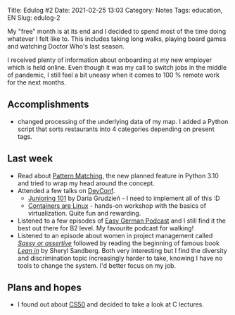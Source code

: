 Title: Edulog #2
Date: 2021-02-25 13:03
Category: Notes
Tags: education, EN
Slug: edulog-2

My "free" month is at its end and I decided to spend most of the time doing whatever I felt like to.
This includes taking long walks, playing board games and watching Doctor Who's last season.  

I received plenty of information about onboarding at my new employer which is held online.
Even though it was my call to switch jobs in the middle of pandemic, I still feel a bit uneasy when it comes to 100 % remote work for the next months.


## Accomplishments
- changed processing of the underlying data of my map. 
  I added a Python script that sorts restaurants into 4 categories depending on present tags.

## Last week
- Read about [Pattern Matching](https://www.python.org/dev/peps/pep-0636/), the new planned feature in Python 3.10 and tried to wrap my head around the concept.
- Attended a few talks on [DevConf](https://www.devconf.info/cz/).
    - [Junioring 101](https://www.slideshare.net/DariaGrudzien/junioring-101-how-not-to-go-bonkers-at-the-start-devconfcz-2021) by Daria Grudzień - I need to implement all of this :D
    - [Containers are Linux](https://devconfcz2021.sched.com/event/gmSb/containers-are-linux-but-what-does-it-mean) - hands-on workshop with the basics of virtualization. Quite fun and rewarding.
- Listened to a few episodes of [Easy German Podcast](https://www.easygerman.org/podcast) and I still find it the best out there for B2 level.
  My favourite podcast for walking!
- Listened to an episode about women in project management called [_Sassy or assertive_](https://pmhappyhour.com/012-2/) followed by reading the beginning of famous book [_Lean in_](https://www.goodreads.com/book/show/16071764-lean-in) by Sheryl Sandberg. 
  Both very interesting but I find the diversity and discrimination topic increasingly harder to take, knowing I have no tools to change the system. 
  I'd better focus on my job.

## Plans and hopes
- I found out about [CS50](https://cs50.harvard.edu/x/2021/) and decided to take a look at C lectures. 

